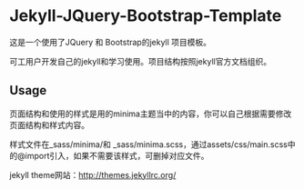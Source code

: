 # Jekyll-JQuery-Bootstrap-Template

这是一个使用了JQuery 和 Bootstrap的jekyll 项目模板。

可工用户开发自己的jekyll和学习使用。项目结构按照jekyll官方文档组织。

## Usage

页面结构和使用的样式是用的minima主题当中的内容，你可以自己根据需要修改页面结构和样式内容。

样式文件在_sass/minima/和 _sass/minima.scss，通过assets/css/main.scss中的@import引入，如果不需要该样式，可删掉对应文件。


jekyll theme网站：http://themes.jekyllrc.org/
